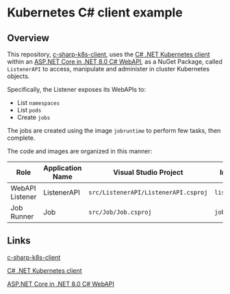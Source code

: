 # Kubernetes C# client example

## Overview

This repository, [c-sharp-k8s-client](https://github.com/embergershared/c-sharp-k8s-client), uses the [C# .NET Kubernetes client](https://github.com/kubernetes-client/csharp) within an [ASP.NET Core in .NET 8.0 C# WebAPI](https://learn.microsoft.com/en-us/aspnet/core/web-api/?view=aspnetcore-8.0), as a NuGet Package, called `ListenerAPI` to access, manipulate and administer in cluster Kubernetes objects.

Specifically, the Listener exposes its WebAPIs to:

- List `namespaces`
- List `pods`
- Create `jobs`

The jobs are created using the image `jobruntime` to perform few tasks, then complete.

The code and images are organized in this manner:

Role | Application Name | Visual Studio Project | Image Name
---------|----------|---------|---------
 WebAPI Listener | ListenerAPI | `src/ListenerAPI/ListenerAPI.csproj` | `listenerapi:dev`
 Job Runner | Job | `src/Job/Job.csproj` | `jobruntime:dev`


## Links

[c-sharp-k8s-client](https://github.com/embergershared/c-sharp-k8s-client)

[C# .NET Kubernetes client](https://github.com/kubernetes-client/csharp)

[ASP.NET Core in .NET 8.0 C# WebAPI](https://learn.microsoft.com/en-us/aspnet/core/web-api/?view=aspnetcore-8.0)
